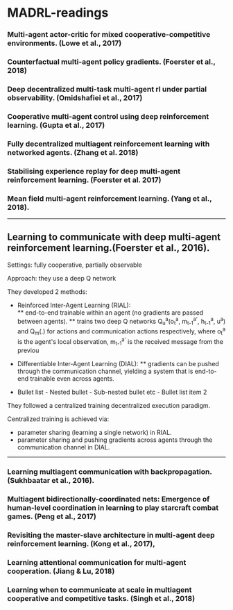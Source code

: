 # MADRL-readings


### Multi-agent actor-critic for mixed cooperative-competitive environments. (Lowe et al., 2017)

### Counterfactual multi-agent policy gradients. (Foerster et al., 2018)

### Deep decentralized multi-task multi-agent rl under partial observability. (Omidshafiei et al., 2017)

### Cooperative multi-agent control using deep reinforcement learning. (Gupta et al., 2017)

### Fully decentralized multiagent reinforcement learning with networked agents. (Zhang et al. 2018) 








### Stabilising experience replay for deep multi-agent reinforcement learning. (Foerster et al. 2017)

### Mean field multi-agent reinforcement learning. (Yang et al., 2018).



---
## Learning to communicate with deep multi-agent reinforcement learning.(Foerster et al., 2016).

Settings: fully cooperative, partially observable

Approach: they use a deep Q network

They developed 2 methods:
* Reinforced Inter-Agent Learning (RIAL):  
** end-to-end trainable within an agent (no gradients are passed between agents).
** trains two deep Q networks Q<sub>u</sub><sup>a</sup>(o<sub>t</sub><sup>a</sup>, m<sub>t-1</sub><sup>a'</sup>, h<sub>t-1</sub><sup>a</sup>, u<sup>a</sup>) and Q<sub>m</sub>(.) for actions and communication actions respectively, where o<sub>t</sub><sup>a</sup> is the agent's local observation, m<sub>t-1</sub><sup>a'</sup> is the received message from the previou

* Differentiable Inter-Agent Learning (DIAL):
** gradients can be pushed through the communication channel, yielding a system that is end-to-end trainable even across agents.
- Bullet list
          - Nested bullet
                  - Sub-nested bullet etc
          - Bullet list item 2 

They followed a centralized training decentralized execution paradigm. 

Centralized training is achieved via:
- parameter sharing (learning a single network) in RIAL.
- parameter sharing and pushing gradients across agents through the communication channel in DIAL.


---


### Learning multiagent communication with backpropagation. (Sukhbaatar et al., 2016).

### Multiagent bidirectionally-coordinated nets: Emergence of human-level coordination in learning to play starcraft combat games. (Peng et al., 2017)

### Revisiting the master-slave architecture in multi-agent deep reinforcement learning. (Kong et al., 2017),








### Learning attentional communication for multi-agent cooperation. (Jiang & Lu, 2018)

### Learning when to communicate at scale in multiagent cooperative and competitive tasks. (Singh et al., 2018)

